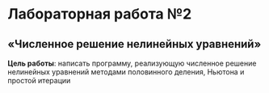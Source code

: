 # Лабораторная работа №2 
## «Численное решение нелинейных уравнений»

**Цель работы**: написать программу, реализующую численное решение нелинейных уравнений методами половинного деления, Ньютона и простой итерации
